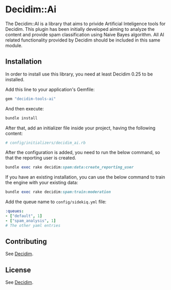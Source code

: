 # Decidim::Ai

The Decidim::AI is a library that aims to privide Artificial Inteligence tools for Decidim. This plugin has been initially developed aiming to analyze the content and provide spam classification using Naive Bayes algorithm.
All AI related functionality provided by Decidim should be included in this same module.

## Installation

In order to install use this library, you need at least Decidim 0.25 to be installed.

Add this line to your application's Gemfile:

```ruby
gem "decidim-tools-ai"
```

And then execute:

```bash
bundle install
```

After that, add an initializer file inside your project, having the following content:

```ruby
# config/initializers/decidim_ai.rb
```

After the configuration is added, you need to run the below command, so that the reporting user is created.

```ruby
bundle exec rake decidim:spam:data:create_reporting_user
```

If you have an existing installation, you can use the below command to train the engine with your existing data:

```ruby
bundle exec rake decidim:spam:train:moderation
```

Add the queue name to `config/sidekiq.yml` file:

```yaml
:queues:
- ["default", 1]
- ["spam_analysis", 1]
# The other yaml entries
```

## Contributing

See [Decidim](https://github.com/decidim/decidim).

## License

See [Decidim](https://github.com/decidim/decidim).
